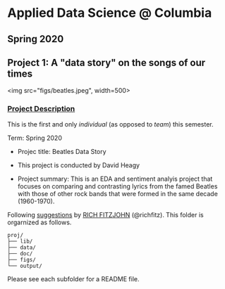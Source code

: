 # Applied Data Science @ Columbia
## Spring 2020
## Project 1: A "data story" on the songs of our times


<img src="figs/beatles.jpeg", width=500>


### [Project Description](doc/)
This is the first and only *individual* (as opposed to *team*) this semester. 

Term: Spring 2020

+ Projec title: Beatles Data Story
+ This project is conducted by David Heagy

+ Project summary: This is an EDA and sentiment analyis project that focuses on comparing and contrasting lyrics from the famed Beatles with those of other rock bands that were formed in the same decade (1960-1970).

Following [suggestions](http://nicercode.github.io/blog/2013-04-05-projects/) by [RICH FITZJOHN](http://nicercode.github.io/about/#Team) (@richfitz). This folder is orgarnized as follows.

```
proj/
├── lib/
├── data/
├── doc/
├── figs/
└── output/
```

Please see each subfolder for a README file.
